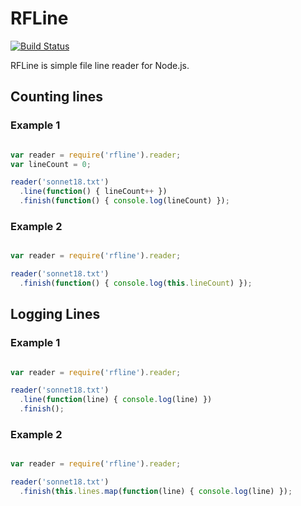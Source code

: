 # RFLine

[![Build Status](https://travis-ci.org/dicksont/rfline.svg?branch=master)](https://travis-ci.org/dicksont/rfline)

RFLine is simple file line reader for Node.js.


## Counting lines

### Example 1 

```javascript

var reader = require('rfline').reader;
var lineCount = 0;

reader('sonnet18.txt')
  .line(function() { lineCount++ })
  .finish(function() { console.log(lineCount) });

```

### Example 2 

```javascript

var reader = require('rfline').reader;

reader('sonnet18.txt')
  .finish(function() { console.log(this.lineCount) });

```

## Logging Lines

### Example 1

```javascript

var reader = require('rfline').reader;

reader('sonnet18.txt')
  .line(function(line) { console.log(line) })
  .finish();

```

### Example 2

```javascript

var reader = require('rfline').reader;

reader('sonnet18.txt')
  .finish(this.lines.map(function(line) { console.log(line) });

```
